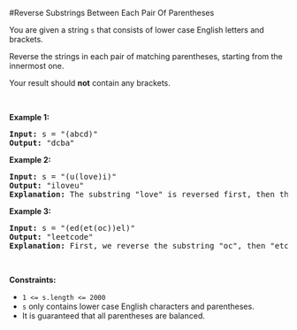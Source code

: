 #Reverse Substrings Between Each Pair Of Parentheses
<p>You are given a string <code>s</code> that consists of lower case English letters and brackets.</p>
<p>Reverse the strings in each pair of matching parentheses, starting from the innermost one.</p>
<p>Your result should <strong>not</strong> contain any brackets.</p>
<p> </p>
<p><strong class="example">Example 1:</strong></p>
<pre><strong>Input:</strong> s = "(abcd)"
<strong>Output:</strong> "dcba"
</pre>
<p><strong class="example">Example 2:</strong></p>
<pre><strong>Input:</strong> s = "(u(love)i)"
<strong>Output:</strong> "iloveu"
<strong>Explanation:</strong> The substring "love" is reversed first, then the whole string is reversed.
</pre>
<p><strong class="example">Example 3:</strong></p>
<pre><strong>Input:</strong> s = "(ed(et(oc))el)"
<strong>Output:</strong> "leetcode"
<strong>Explanation:</strong> First, we reverse the substring "oc", then "etco", and finally, the whole string.
</pre>
<p> </p>
<p><strong>Constraints:</strong></p>
<ul>
<li><code>1 &lt;= s.length &lt;= 2000</code></li>
<li><code>s</code> only contains lower case English characters and parentheses.</li>
<li>It is guaranteed that all parentheses are balanced.</li>
</ul>
